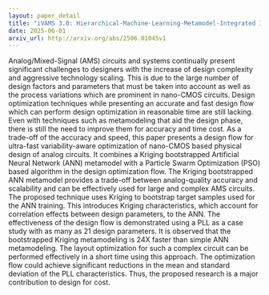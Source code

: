 ```yaml
---
layout: paper_detail
title: "iVAMS 3.0: Hierarchical-Machine-Learning-Metamodel-Integrated Intelligent Verilog-AMS for Ultra-Fast, Accurate Mixed-Signal Design Optimization"
date: 2025-06-01
arxiv_url: http://arxiv.org/abs/2506.01045v1
---
```


Analog/Mixed-Signal (AMS) circuits and systems continually present significant challenges to designers with the increase of design complexity and aggressive technology scaling. This is due to the large number of design factors and parameters that must be taken into account as well as the process variations which are prominent in nano-CMOS circuits. Design optimization techniques while presenting an accurate and fast design flow which can perform design optimization in reasonable time are still lacking. Even with techniques such as metamodeling that aid the design phase, there is still the need to improve them for accuracy and time cost. As a trade-off of the accuracy and speed, this paper presents a design flow for ultra-fast variability-aware optimization of nano-CMOS based physical design of analog circuits. It combines a Kriging bootstrapped Artificial Neural Network (ANN) metamodel with a Particle Swarm Optimization (PSO) based algorithm in the design optimization flow. The Kriging bootstrapped ANN metamodel provides a trade-off between analog-quality accuracy and scalability and can be effectively used for large and complex AMS circuits. The proposed technique uses Kriging to bootstrap target samples used for the ANN training. This introduces Kriging characteristics, which account for correlation effects between design parameters, to the ANN. The effectiveness of the design flow is demonstrated using a PLL as a case study with as many as 21 design parameters. It is observed that the bootstrapped Kriging metamodeling is 24X faster than simple ANN metamodeling. The layout optimization for such a complex circuit can be performed effectively in a short time using this approach. The optimization flow could achieve significant reductions in the mean and standard deviation of the PLL characteristics. Thus, the proposed research is a major contribution to design for cost.
